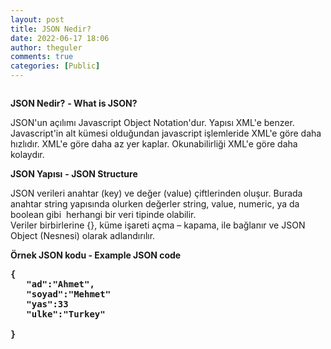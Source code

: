 ```yaml
---
layout: post
title: JSON Nedir?
date: 2022-06-17 18:06
author: theguler
comments: true
categories: [Public]
---
```

<!-- wp:image {"id":3500,"sizeSlug":"large","linkDestination":"none"} -->
<figure class="wp-block-image size-large"><img src="https://theguler.wordpress.com/wp-content/uploads/2022/06/json.jpg?w=550" alt="" class="wp-image-3500" /></figure>
<!-- /wp:image -->

<!-- wp:paragraph -->
<p><strong>JSON Nedir?</strong> <strong>- What is JSON?</strong></p>
<!-- /wp:paragraph -->

<!-- wp:paragraph -->
<p>JSON'un açılımı Javascript Object Notation'dur. Yapısı XML'e benzer. Javascript'in alt kümesi olduğundan javascript işlemleride XML'e göre daha hızlıdır. XML'e göre daha az yer kaplar. Okunabilirliği XML'e göre daha kolaydır.</p>
<!-- /wp:paragraph -->

<!-- wp:paragraph -->
<p><strong>JSON Yapısı</strong> <strong>- JSON Structure</strong></p>
<!-- /wp:paragraph -->

<!-- wp:paragraph -->
<p>JSON verileri anahtar (key) ve değer (value) çiftlerinden oluşur. Burada anahtar string yapısında olurken değerler string, value, numeric, ya da boolean gibi &nbsp;herhangi bir veri tipinde olabilir.<br>Veriler birbirlerine {}, küme işareti açma – kapama, ile bağlanır ve JSON Object (Nesnesi) olarak adlandırılır.</p>
<!-- /wp:paragraph -->

<!-- wp:paragraph -->
<p><strong>Örnek JSON kodu - Example JSON code</strong></p>
<!-- /wp:paragraph -->

<!-- wp:preformatted -->
<pre class="wp-block-preformatted"><strong>{
   "ad":"Ahmet",
   "soyad":"Mehmet"
   "yas":33
   "ulke":"Turkey"
    
}</strong></pre>
<!-- /wp:preformatted -->
